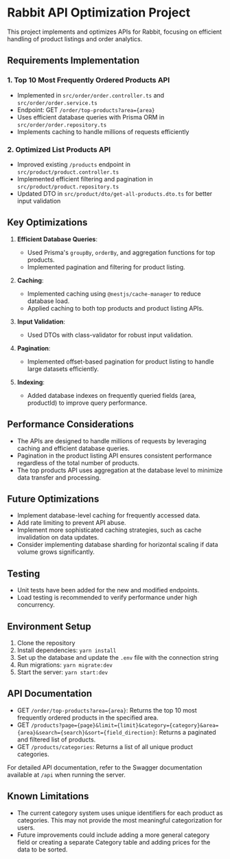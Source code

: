 # Rabbit API Optimization Project

This project implements and optimizes APIs for Rabbit, focusing on efficient handling of product listings and order analytics.

## Requirements Implementation

### 1. Top 10 Most Frequently Ordered Products API

- Implemented in `src/order/order.controller.ts` and `src/order/order.service.ts`
- Endpoint: GET `/order/top-products?area={area}`
- Uses efficient database queries with Prisma ORM in `src/order/order.repository.ts`
- Implements caching to handle millions of requests efficiently

### 2. Optimized List Products API

- Improved existing `/products` endpoint in `src/product/product.controller.ts`
- Implemented efficient filtering and pagination in `src/product/product.repository.ts`
- Updated DTO in `src/product/dto/get-all-products.dto.ts` for better input validation

## Key Optimizations

1. **Efficient Database Queries**: 
   - Used Prisma's `groupBy`, `orderBy`, and aggregation functions for top products.
   - Implemented pagination and filtering for product listing.

2. **Caching**:
   - Implemented caching using `@nestjs/cache-manager` to reduce database load.
   - Applied caching to both top products and product listing APIs.

3. **Input Validation**:
   - Used DTOs with class-validator for robust input validation.

4. **Pagination**:
   - Implemented offset-based pagination for product listing to handle large datasets efficiently.

5. **Indexing**:
   - Added database indexes on frequently queried fields (area, productId) to improve query performance.

## Performance Considerations

- The APIs are designed to handle millions of requests by leveraging caching and efficient database queries.
- Pagination in the product listing API ensures consistent performance regardless of the total number of products.
- The top products API uses aggregation at the database level to minimize data transfer and processing.

## Future Optimizations

- Implement database-level caching for frequently accessed data.
- Add rate limiting to prevent API abuse.
- Implement more sophisticated caching strategies, such as cache invalidation on data updates.
- Consider implementing database sharding for horizontal scaling if data volume grows significantly.

## Testing

- Unit tests have been added for the new and modified endpoints.
- Load testing is recommended to verify performance under high concurrency.

## Environment Setup

1. Clone the repository
2. Install dependencies: `yarn install`
3. Set up the database and update the `.env` file with the connection string
4. Run migrations: `yarn migrate:dev`
5. Start the server: `yarn start:dev`

## API Documentation

- GET `/order/top-products?area={area}`: Returns the top 10 most frequently ordered products in the specified area.
- GET `/products?page={page}&limit={limit}&category={category}&area={area}&search={search}&sort={field_direction}`: Returns a paginated and filtered list of products.
- GET `/products/categories`: Returns a list of all unique product categories.

For detailed API documentation, refer to the Swagger documentation available at `/api` when running the server.

## Known Limitations

- The current category system uses unique identifiers for each product as categories. This may not provide the most meaningful categorization for users.
- Future improvements could include adding a more general category field or creating a separate Category table and adding prices for the data to be sorted.

